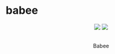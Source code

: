 # babee
<div align="center">
<img src="https://capsule-render.vercel.app/api?type=waving&color=black&height=200&section=header&text=TeamProject&fontSize=90" />
<img src="https://github-readme-stats.vercel.app/api/top-langs/?username=mokapome&layout=compact" /><br><br>
  <p text-align="center">Babee</p>
</div>
